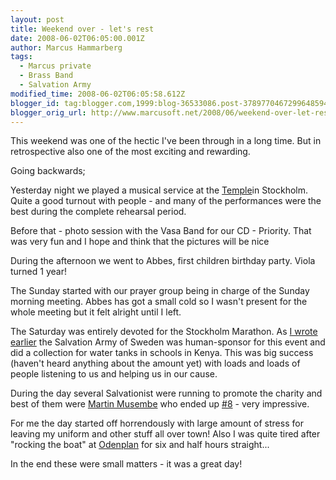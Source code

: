 ```yaml
---
layout: post
title: Weekend over - let's rest
date: 2008-06-02T06:05:00.001Z
author: Marcus Hammarberg
tags:
  - Marcus private
  - Brass Band
  - Salvation Army
modified_time: 2008-06-02T06:05:58.612Z
blogger_id: tag:blogger.com,1999:blog-36533086.post-3789770467299648594
blogger_orig_url: http://www.marcusoft.net/2008/06/weekend-over-let-rest.html
---
```


This weekend was one of the hectic I've been through in a long time. But in retrospective also one of the most exciting and rewarding.

Going backwards;

Yesterday night we played a musical service at the [Temple](http://www.hitta.se/ViewDetailsPlace.aspx?vad=&var=%f6stermalmsgatan+69&StreetNumberId=100385670)in Stockholm. Quite a good turnout with people - and many of the performances were the best during the complete rehearsal period.

Before that - photo session with the Vasa Band for our CD - Priority. That was very fun and I hope and think that the pictures will be nice

During the afternoon we went to Abbes, first children birthday party. Viola turned 1 year!

The Sunday started with our prayer group being in charge of the Sunday morning meeting. Abbes has got a small cold so I wasn't present for the whole meeting but it felt alright until I left.

The Saturday was entirely devoted for the Stockholm Marathon. As [I wrote earlier](http://www.marcusoft.net/2008/05/commenting-stockholm-marathon.html) the Salvation Army of Sweden was human-sponsor for this event and did a collection for water tanks in schools in Kenya. This was big success (haven't heard anything about the amount yet) with loads and loads of people listening to us and helping us in our cause.

During the day several Salvationist were running to promote the charity and best of them were [Martin Musembe](http://www.fralsningsarmen.se/dl2/p3/admin.nsf/wwwPublished/fralsningsarmen_startsida_fralsningssoldat_sensation_i_stockholm_marathon) who ended up [#8](http://www.sr.se/Radiosporten/nyheter/artikel.asp?artikel=2106792) - very impressive.

For me the day started off horrendously with large amount of stress for leaving my uniform and other stuff all over town! Also I was quite tired after "rocking the boat" at [Odenplan](http://hitta.se/ViewDetailsPlace.aspx?vad=&var=Odenplan&PlaceId=2471632) for six and half hours straight...

In the end these were small matters - it was a great day!

